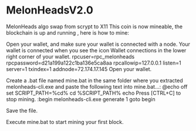 # MelonHeadsV2.0
MelonHeads algo swap from scrypt to X11
This coin is now mineable, the blockchain is up and running , here is how to mine:

Open your wallet, and make sure your wallet is connected with a node. 
Your wallet is connected when you see the icon Wallet connections  in the lower right corner of your wallet.
rpcuser=rpc_melonheads
rpcpassword=d21a199a122c1ba136e5ca8aa
rpcallowip=127.0.0.1
listen=1
server=1
txindex=1
addnode=72.174.17.145
Open your wallet.

Create a .bat file named mine.bat in the same folder where you extracted melonheads-cli.exe and paste the following text into mine.bat...:
@echo off
set SCRIPT_PATH=%cd%
cd %SCRIPT_PATH%
echo Press [CTRL+C] to stop mining.
:begin
 melonheads-cli.exe generate 1
goto begin 

Save the file.

Execute mine.bat to start mining your first block.
